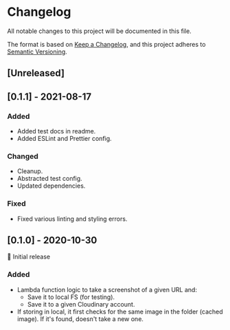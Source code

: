 # Changelog

All notable changes to this project will be documented in this file.

The format is based on [Keep a Changelog](https://keepachangelog.com/en/1.0.0/),
and this project adheres to [Semantic Versioning](https://semver.org/spec/v2.0.0.html).

## [Unreleased]

## [0.1.1] - 2021-08-17

### Added

- Added test docs in readme.
- Added ESLint and Prettier config.

### Changed

- Cleanup.
- Abstracted test config.
- Updated dependencies.

### Fixed

- Fixed various linting and styling errors.

## [0.1.0] - 2020-10-30

🎊 Initial release

### Added

- Lambda function logic to take a screenshot of a given URL and:
  - Save it to local FS (for testing).
  - Save it to a given Cloudinary account.
- If storing in local, it first checks for the same image in the folder (cached image). If it's found, doesn't take a new one.
